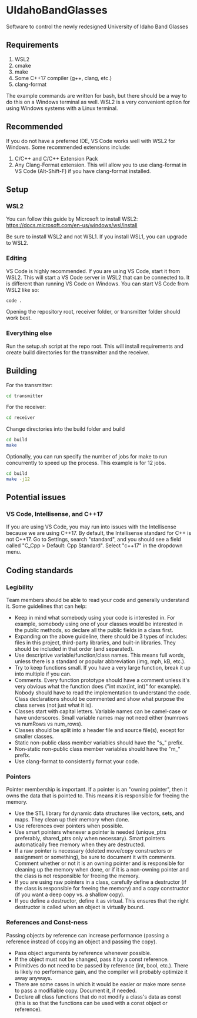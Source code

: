 # UIdahoBandGlasses
Software to control the newly redesigned University of Idaho Band Glasses

## Requirements

1. WSL2
2. cmake
3. make
4. Some C++17 compiler (g++, clang, etc.)
5. clang-format

The example commands are written for bash, but there should be a way to do this on a Windows terminal as well. WSL2 is a very convenient option for using Windows systems with a Linux terminal.

## Recommended

If you do not have a preferred IDE, VS Code works well with WSL2 for Windows. Some recommended extensions include:
1. C/C++ and C/C++ Extension Pack
2. Any Clang-Format extension. This will allow you to use clang-format in VS Code (Alt-Shift-F) if you have clang-format installed.

## Setup

### WSL2
You can follow this guide by Microsoft to install WSL2: https://docs.microsoft.com/en-us/windows/wsl/install

Be sure to install WSL2 and not WSL1. If you install WSL1, you can upgrade to WSL2.

### Editing

VS Code is highly recommended. If you are using VS Code, start it from WSL2. This will start a VS Code server in WSL2 that can be connected to. It is different than running VS Code on Windows. You can start VS Code from WSL2 like so:
```bash
code .
```
Opening the repository root, receiver folder, or transmitter folder should work best.

### Everything else

Run the setup.sh script at the repo root. This will install requirements and create build directories for the transmitter and the receiver.

## Building

For the transmitter:
```bash
cd transmitter
```
For the receiver:
```bash
cd receiver
```

Change directories into the build folder and build
```bash
cd build
make
```

Optionally, you can run specify the number of jobs for make to run concurrently to speed up the process. This example is for 12 jobs.
```bash
cd build
make -j12
```

## Potential issues

### VS Code, Intellisense, and C++17
If you are using VS Code, you may run into issues with the Intellisense because we are using C++17. By default, the Intellisense standard for C++ is not C++17. Go to Settings, search "standard", and you should see a field called "C_Cpp > Default: Cpp Standard". Select "c++17" in the dropdown menu.

## Coding standards

### Legibility

Team members should be able to read your code and generally understand it. Some guidelines that can help:
- Keep in mind what somebody using your code is interested in. For example, somebody using one of your classes would be interested in the public methods, so declare all the public fields in a class first.
- Expanding on the above guideline, there should be 3 types of includes: files in this project, third-party libraries, and built-in libraries. They should be included in that order (and separated).
- Use descriptive variable/function/class names. This means full words, unless there is a standard or popular abbreviation (img, mph, kB, etc.). 
- Try to keep functions small. If you have a very large function, break it up into multiple if you can.
- Comments. Every function prototype should have a comment unless it's very obvious what the function does ("int max(int, int)" for example). Nobody should have to read the implementation to understand the code. Class declarations should be commented and show what purpose the class serves (not just what it is).
- Classes start with capital letters. Variable names can be camel-case or have underscores. Small variable names may not need either (numrows vs numRows vs num_rows).
- Classes should be split into a header file and source file(s), except for smaller classes.
- Static non-public class member variables should have the "s_" prefix.
- Non-static non-public class member variables should have the "m_" prefix.
- Use clang-format to consistently format your code.

### Pointers

Pointer membership is important. If a pointer is an "owning pointer", then it owns the data that is pointed to. This means it is responsible for freeing the memory.
- Use the STL library for dynamic data structures like vectors, sets, and maps. They clean up their memory when done.
- Use references over pointers when possible.
- Use smart pointers whenever a pointer is needed (unique_ptrs preferably, shared_ptrs only when necessary). Smart pointers automatically free memory when they are destructed.
- If a raw pointer is necessary (deleted move/copy constructors or assignment or something), be sure to document it with comments. Comment whether or not it is an owning pointer and is responsible for cleaning up the memory when done, or if it is a non-owning pointer and the class is not responsible for freeing the memory.
- If you are using raw pointers in a class, carefully define a destructor (if the class is responsible for freeing the memory) and a copy constructor (if you want a deep copy vs. a shallow copy).
- If you define a destructor, define it as virtual. This ensures that the right destructor is called when an object is virtually bound.

### References and Const-ness

Passing objects by reference can increase performance (passing a reference instead of copying an object and passing the copy).
- Pass object arguments by reference whenever possible.
- If the object must not be changed, pass it by a const reference.
- Primitives do not need to be passed by reference (int, bool, etc.). There is likely no performance gain, and the compiler will probably optimize it away anyways.
- There are some cases in which it would be easier or make more sense to pass a modifiable copy. Document it, if needed.
- Declare all class functions that do not modify a class's data as const (this is so that the functions can be used with a const object or reference).